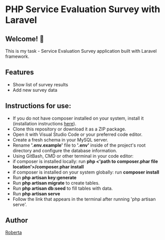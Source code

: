 # PHP Service Evaluation Survey with Laravel

## Welcome! 👋
This is my task - Service Evaluation Survey application built with Laravel framework.

## Features
- Show list of survey results 
- Add new survey data

## Instructions for use:
-   If you do not have composer installed on your system, install it (installation instructions [here](https:getcomposer.org/download)).
-   Clone this repository or download it as a ZIP package.
-   Open it with Visual Studio Code or your preferred code editor.
-   Create a fresh schema in your MySQL server.
-   Rename **'.env.example'** file to **'.env'** inside of the project's root directory and configure the database information.
-   Using GitBash, CMD or other terminal in your code editor:
-   if composer is installed locally: run **php <'path to composer.phar file location'>/composer.phar install**
-   if composer is installed on your system globally: run **composer install**
-   Run **php artisan key:generate**
-   Run **php artisan migrate** to create tables.
-   Run **php artisan db:seed** to fill tables with data.
-   Run **php artisan serve**
-   Follow the link that appears in the terminal after running 'php artisan serve'.

## Author 
[Roberta](https://github.com/Roberta2020)